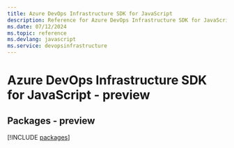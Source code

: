 ```yaml
---
title: Azure DevOps Infrastructure SDK for JavaScript
description: Reference for Azure DevOps Infrastructure SDK for JavaScript
ms.date: 07/12/2024
ms.topic: reference
ms.devlang: javascript
ms.service: devopsinfrastructure
---
```

# Azure DevOps Infrastructure SDK for JavaScript - preview
## Packages - preview
[!INCLUDE [packages](devops-infrastructure-index.md)]